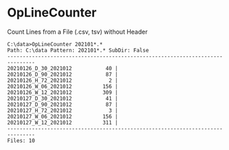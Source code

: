# OpLineCounter

Count Lines from a File (.csv, tsv) without Header

    C:\data>OpLineCounter 202101*.*
    Path: C:\data Pattern: 202101*.* SubDir: False
    -------------------------------------------------------------------------------
    20210126_D_30_2021012           40 |
    20210126_D_90_2021012           87 |
    20210126_H_72_2021012            2 |
    20210126_W_06_2021012          156 |
    20210126_W_12_2021012          309 |
    20210127_D_30_2021012           41 |
    20210127_D_90_2021012           87 |
    20210127_H_72_2021012            3 |
    20210127_W_06_2021012          156 |
    20210127_W_12_2021012          311 |
    -------------------------------------------------------------------------------
    Files: 10
